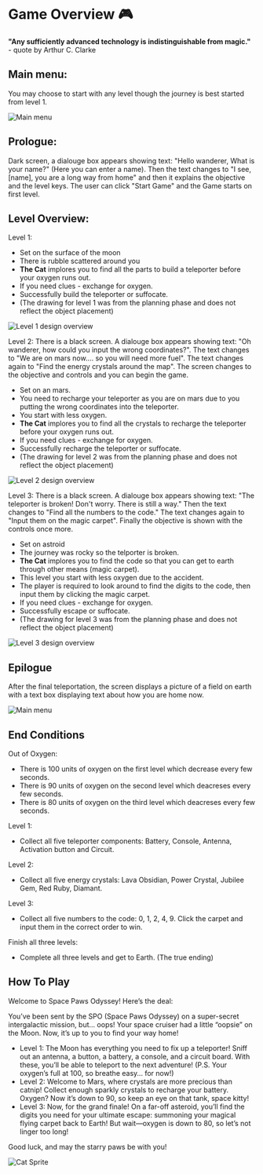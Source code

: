 # Game Overview :video_game:

**"Any sufficiently advanced technology is indistinguishable from magic."** - quote by Arthur C. Clarke 


## Main menu:
You may choose to start with any level though the journey is best started from level 1.

![Main menu](media/MenuScreenCat.png)

## Prologue:
Dark screen, a dialouge box appears showing text: "Hello wanderer, What is your name?" (Here you can enter a name).
Then the text changes to "I see, [name], you are a long way from home" and then it explains the objective and the level keys.
The user can click "Start Game" and the Game starts on first level.

## Level Overview:
Level 1:
- Set on the surface of the moon
- There is rubble scattered around you
- **The Cat** implores you to find all the parts to build a teleporter before your oxygen runs out.
- If you need clues - exchange for oxygen.
- Successfully build the teleporter or suffocate.
- (The drawing for level 1 was from the planning phase and does not reflect the object placement)

![Level 1 design overview](media/Level1DesignDrawing.png)

Level 2:
There is a black screen. A dialouge box appears showing text: "Oh wanderer, how could you input the wrong coordinates?". The text changes to "We are on mars now.... so you will need more fuel". The text changes again to "Find the energy crystals around the map". The screen changes to the objective and controls and you can begin the game.
- Set on an mars.
- You need to recharge your teleporter as you are on mars due to you putting the wrong coordinates into the teleporter.
- You start with less oxygen.
- **The Cat** implores you to find all the crystals to recharge the teleporter before your oxygen runs out.
- If you need clues - exchange for oxygen.
- Successfully recharge the teleporter or suffocate.
- (The drawing for level 2 was from the planning phase and does not reflect the object placement)

![Level 2 design overview](media/Level2DesignDrawing.png)

Level 3:
There is a black screen. A dialouge box appears showing text: "The teleporter is broken! Don't worry. There is still a way." Then the text changes to "Find all the numbers to the code." The text changes again to "Input them on the magic carpet". Finally the objective is shown with the controls once more.
- Set on astroid
- The journey was rocky so the telporter is broken.
- **The Cat** implores you to find the code so that you can get to earth through other means (magic carpet).
- This level you start with less oxygen due to the accident.
- The player is required to look around to find the digits to the code, then input them by clicking the magic carpet.
- If you need clues - exchange for oxygen.
- Successfully escape or suffocate.
- (The drawing for level 3 was from the planning phase and does not reflect the object placement)
  
![Level 3 design overview](media/Level3DesignDrawing2.png)

## Epilogue
After the final teleportation, the screen displays a picture of a field on earth with a text box displaying text about how you are home now. 

![Main menu](media/EpilougeScreen.png)

## End Conditions
Out of Oxygen:
- There is 100 units of oxygen on the first level which decrease every few seconds.
- There is 90 units of oxygen on the second level which deacreses every few seconds.
- There is 80 units of oxygen on the third level which deacreses every few seconds.

Level 1:
- Collect all five teleporter components: Battery, Console, Antenna, Activation button and Circuit.
  
Level 2:
- Collect all five energy crystals: Lava Obsidian, Power Crystal, Jubilee Gem, Red Ruby, Diamant.

Level 3: 
- Collect all five numbers to the code: 0, 1, 2, 4, 9. Click the carpet and input them in the correct order to win.

Finish all three levels:
- Complete all three levels and get to Earth. (The true ending)


## How To Play

Welcome to Space Paws Odyssey! Here’s the deal:

You’ve been sent by the SPO (Space Paws Odyssey) on a super-secret intergalactic mission, but... oops! Your space cruiser had a little “oopsie” on the Moon. Now, it’s up to you to find your way home!

- Level 1: The Moon has everything you need to fix up a teleporter! Sniff out an antenna, a button, a battery, a console, and a circuit board. With these, you’ll be able to teleport to the next adventure! (P.S. Your oxygen’s full at 100, so breathe easy… for now!)
- Level 2: Welcome to Mars, where crystals are more precious than catnip! Collect enough sparkly crystals to recharge your battery. Oxygen? Now it’s down to 90, so keep an eye on that tank, space kitty!
- Level 3: Now, for the grand finale! On a far-off asteroid, you’ll find the digits you need for your ultimate escape: summoning your magical flying carpet back to Earth! But wait—oxygen is down to 80, so let’s not linger too long!

Good luck, and may the starry paws be with you!


![Cat Sprite](media/SpaceCat.png)


